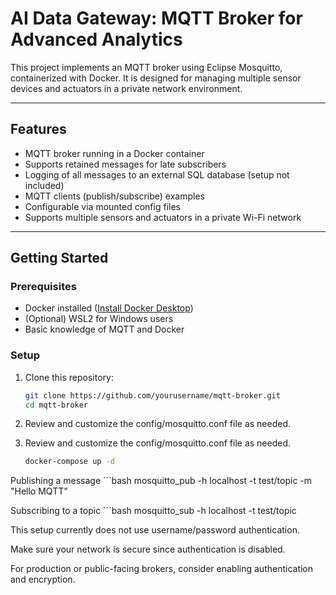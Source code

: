 # AI Data Gateway: MQTT Broker for Advanced Analytics

This project implements an MQTT broker using Eclipse Mosquitto, containerized with Docker. It is designed for managing multiple sensor devices and actuators in a private network environment.

---

## Features

- MQTT broker running in a Docker container
- Supports retained messages for late subscribers
- Logging of all messages to an external SQL database (setup not included)
- MQTT clients (publish/subscribe) examples
- Configurable via mounted config files
- Supports multiple sensors and actuators in a private Wi-Fi network

---

## Getting Started

### Prerequisites

- Docker installed ([Install Docker Desktop](https://docs.docker.com/get-docker/))
- (Optional) WSL2 for Windows users
- Basic knowledge of MQTT and Docker

### Setup

1. Clone this repository:

   ```bash
   git clone https://github.com/yourusername/mqtt-broker.git
   cd mqtt-broker
2. Review and customize the config/mosquitto.conf file as needed.
3. Review and customize the config/mosquitto.conf file as needed.
    ```bash
    docker-compose up -d

Publishing a message
    ```bash
    mosquitto_pub -h localhost -t test/topic -m "Hello MQTT"

Subscribing to a topic
    ```bash
    mosquitto_sub -h localhost -t test/topic

This setup currently does not use username/password authentication.

Make sure your network is secure since authentication is disabled.

For production or public-facing brokers, consider enabling authentication and encryption.
